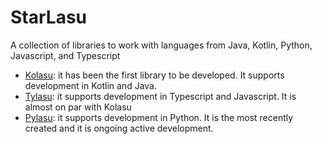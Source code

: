 # StarLasu
A collection of libraries to work with languages from Java, Kotlin, Python, Javascript, and Typescript

* [Kolasu](https://github.com/Strumenta/kolasu): it has been the first library to be developed. It supports development in Kotlin and Java.
* [Tylasu](https://github.com/Strumenta/tylasu): it supports development in Typescript and Javascript. It is almost on par with Kolasu
* [Pylasu](https://github.com/Strumenta/pylasu): it supports development in Python. It is the most recently created and it is ongoing active development.
